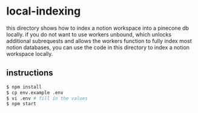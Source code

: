 # local-indexing

this directory shows how to index a notion workspace into a pinecone db locally. if you do not want to use workers unbound, which unlocks additional subrequests and allows the workers function to fully index most notion databases, you can use the code in this directory to index a notion workspace locally.

## instructions

```bash
$ npm install
$ cp env.example .env
$ vi .env # fill in the values
$ npm start
```